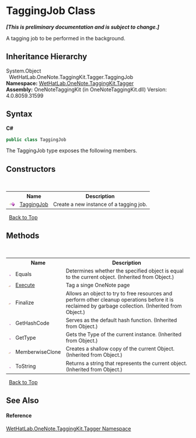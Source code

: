 # TaggingJob Class
 _**\[This is preliminary documentation and is subject to change.\]**_

A tagging job to be performed in the background.


## Inheritance Hierarchy
System.Object<br />&nbsp;&nbsp;WetHatLab.OneNote.TaggingKit.Tagger.TaggingJob<br />
**Namespace:**&nbsp;<a href="bf353949-2ab8-bf1a-9a78-ce64949f480c">WetHatLab.OneNote.TaggingKit.Tagger</a><br />**Assembly:**&nbsp;OneNoteTaggingKit (in OneNoteTaggingKit.dll) Version: 4.0.8059.31599

## Syntax

**C#**<br />
``` C#
public class TaggingJob
```

The TaggingJob type exposes the following members.


## Constructors
&nbsp;<table><tr><th></th><th>Name</th><th>Description</th></tr><tr><td>![Public method](media/pubmethod.gif "Public method")</td><td><a href="b6b78585-c1f0-38ba-7dd8-621b53df0a0d">TaggingJob</a></td><td>
Create a new instance of a tagging job.</td></tr></table>&nbsp;
<a href="#taggingjob-class">Back to Top</a>

## Methods
&nbsp;<table><tr><th></th><th>Name</th><th>Description</th></tr><tr><td>![Public method](media/pubmethod.gif "Public method")</td><td>Equals</td><td>
Determines whether the specified object is equal to the current object.
 (Inherited from Object.)</td></tr><tr><td>![Protected method](media/protmethod.gif "Protected method")</td><td><a href="2936ef4d-a1fd-ff2f-2f21-4fbe66fe29a9">Execute</a></td><td>
Tag a singe OneNote page</td></tr><tr><td>![Protected method](media/protmethod.gif "Protected method")</td><td>Finalize</td><td>
Allows an object to try to free resources and perform other cleanup operations before it is reclaimed by garbage collection.
 (Inherited from Object.)</td></tr><tr><td>![Public method](media/pubmethod.gif "Public method")</td><td>GetHashCode</td><td>
Serves as the default hash function.
 (Inherited from Object.)</td></tr><tr><td>![Public method](media/pubmethod.gif "Public method")</td><td>GetType</td><td>
Gets the Type of the current instance.
 (Inherited from Object.)</td></tr><tr><td>![Protected method](media/protmethod.gif "Protected method")</td><td>MemberwiseClone</td><td>
Creates a shallow copy of the current Object.
 (Inherited from Object.)</td></tr><tr><td>![Public method](media/pubmethod.gif "Public method")</td><td>ToString</td><td>
Returns a string that represents the current object.
 (Inherited from Object.)</td></tr></table>&nbsp;
<a href="#taggingjob-class">Back to Top</a>

## See Also


#### Reference
<a href="bf353949-2ab8-bf1a-9a78-ce64949f480c">WetHatLab.OneNote.TaggingKit.Tagger Namespace</a><br />